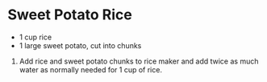 # Sweet Potato Rice

- 1 cup rice
- 1 large sweet potato, cut into chunks

1. Add rice and sweet potato chunks to rice maker and add twice as much water as normally needed for 1 cup of rice.
